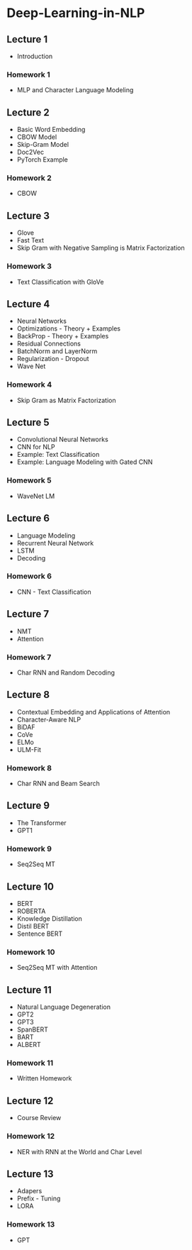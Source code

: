 # Deep-Learning-in-NLP



## Lecture 1

* Introduction

### Homework 1

* MLP and Character Language Modeling

## Lecture 2

* Basic Word Embedding
* CBOW Model
* Skip-Gram Model
* Doc2Vec
* PyTorch Example

### Homework 2

* CBOW

## Lecture 3

* Glove
* Fast Text
* Skip Gram with Negative Sampling is Matrix Factorization

### Homework 3

* Text Classification with GloVe

## Lecture 4

* Neural Networks
* Optimizations - Theory + Examples
* BackProp - Theory + Examples
* Residual Connections
* BatchNorm and LayerNorm
* Regularization - Dropout
* Wave Net

### Homework 4

* Skip Gram as Matrix Factorization

## Lecture 5

* Convolutional Neural Networks
* CNN for NLP
* Example: Text Classification
* Example: Language Modeling with Gated CNN

### Homework 5

* WaveNet LM

## Lecture 6

* Language Modeling
* Recurrent Neural Network
* LSTM
* Decoding

### Homework 6

* CNN - Text Classification

## Lecture 7

* NMT
* Attention

### Homework 7

* Char RNN and Random Decoding

## Lecture 8

* Contextual Embedding and Applications of Attention
* Character-Aware NLP
* BiDAF
* CoVe
* ELMo
* ULM-Fit

### Homework 8

* Char RNN and Beam Search

## Lecture 9

* The Transformer
* GPT1

### Homework 9

* Seq2Seq MT

## Lecture 10

* BERT
* ROBERTA
* Knowledge Distillation
* Distil BERT
* Sentence BERT

### Homework 10

* Seq2Seq MT with Attention

## Lecture 11

* Natural Language Degeneration
* GPT2
* GPT3
* SpanBERT
* BART
* ALBERT

### Homework 11

* Written Homework

## Lecture 12

* Course Review

### Homework 12

* NER with RNN at the World and Char Level

## Lecture 13

* Adapers
* Prefix - Tuning
* LORA

### Homework 13

* GPT

